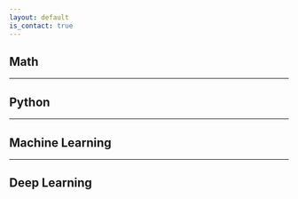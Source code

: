 ```yaml
---
layout: default
is_contact: true
---
```


## Math
---
## Python
---
## Machine Learning
---	
## Deep Learning 